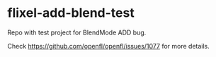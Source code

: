 # flixel-add-blend-test
Repo with test project for BlendMode ADD bug.

Check https://github.com/openfl/openfl/issues/1077 for more details.
